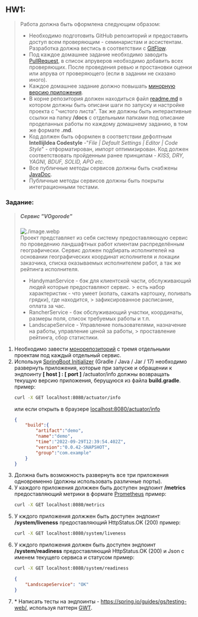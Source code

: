 


## HW1:
> Работа должна быть оформлена следующим образом:
>- Необходимо подготовить GitHub репозиторий и предоставить доступ всем проверяющим - семинаристам и ассистентам. Разработка
   > должна вестись в соответствии с [GitFlow](https://www.atlassian.com/ru/git/tutorials/comparing-workflows/gitflow-workflow).
>- Под каждое домашнее задание необходимо заводить [PullRequest](https://docs.gitlab.com/ee/user/project/merge_requests/creating_merge_requests.html),
   > в список апруверов необходимо добавить всех проверяющих. После проведения ревью и простановки оценки или апрува от проверяющего
   > (если в задании не сказано иного).
>- Каждое домашнее задание должно повышать [минорную версию приложения](https://semver.org/lang/ru/).
>- В корне репозитория должен находиться файл [readme.md](https://www.markdownguide.org/basic-syntax/) в котором должны быть
   > описани шаги по запуску и настройке проекта с "чистого листа". Так же должны быть интерактивные ссылки на папку **/docs**
   > с отдельными папками под описание проделанных работы по каждому домашнему заданию, в том же формате **.md**.
>- Код должен быть оформлен в соответствии дефолтным **IntellijIdea Codestyle** -"_File | Default Settings | Editor | Code Style_" -
   > отформатирован, импорт оптимизирован. Код должен соответствовать пройденным ранее принципам - _KISS, DRY, YAGNI, BDUF, SOLID, APO etc._
>- Все публичные методы сервисов должны быть снабжены [JavaDoc](https://ru.wikipedia.org/wiki/Javadoc).
>- Публичные методы сервисов должны быть покрыты интеграционными тестами.

### Заданиe:
> ##### Сервис "VOgorode"
> ![./image.webp](./image.webp)  
> Проект представляет из себя систему предоставляющую сервис по проведению ландшафтных работ клиентам распределённым
> географически. Сервис должен подбирать исполнителей на основании географических координат исполнителя и локации заказчика,
> списка оказываемых исполнителем работ, а так же рейтинга исполнителя.
> - HandymanService - бэк для клиентской части, обслуживающий людей которые предоставляют сервис.
    > есть набор характеристик - что умеет (копать, сажать картошку, поливать грядки), где находится,
    > зафиксированное расписание, оплата за час.
> - RancherService - бэк обслуживающий участки, координаты, размеры поля, список требуемых работы и т.п.
> - LandscapeService - Управление пользователями, назначение на работы, управление ценой за работы,
    > проставление рейтинга, сбор статистики.

1. Необходимо завести [монорепозиторий](https://www.atlassian.com/git/tutorials/monorepos) с тремя отдельными
   проектам под каждый отдельный сервис.
2. Используя [SpringBoot Initializer](https://start.spring.io/) (Gradle / Java / Jar / 17) необходимо развернуть
   приложения, которые при запуске и обращении к эндпоинту **[ host ] : [ port ]** /actuator/info должны возвращать текущую
   версию приложения, берущуюся из файла **build.gradle**.
   пример:
   ```bash 
   curl -X GET localhost:8080/actuator/info
   ```
   или если открыть в браузере [localhost:8080/actuator/info](http://localhost:8080/actuator/info)
   ```json
   {
       "build":{
           "artifact":"demo",
           "name":"demo",
           "time":"2022-09-29T12:39:54.402Z",
           "version":"0.0.42-SNAPSHOT",
           "group":"com.example"
       }
   }
   ``` 
3. Должна быть возможность развернуть все три приложения одновременно (должны использовать различные порты).
4. У каждого приложения должжен быть доступен эндпоинт **/metrics** предоставляющий метрики в формате
   [Prometheus](https://docs.spring.io/spring-metrics/docs/current/public/prometheus)
   пример:
   ```bash 
   curl -X GET localhost:8080/metrics
   ```
5. У кждого приложения должжен быть доступен эндпоинт **/system/liveness** предоставляющий HttpStatus.OK (200)
   пример:
   ```bash 
   curl -X GET localhost:8080/system/liveness
   ```
6. У кждого приложения должен быть доступен эндпоинт **/system/readiness** предоставляющий HttpStatus.OK (200) и Json
   с именем текущего сервиса и статусом
   пример:
   ```bash 
   curl -X GET localhost:8080/system/readiness
   ```
   ```json
   {
       "LandscapeService": "OK"
   }
   ``` 
6. \* Написать тесты на эндпоинты - https://spring.io/guides/gs/testing-web/, используя паттерн [GWT](https://proandroiddev.com/given-when-then-our-testing-approach-c9087b291c36).
    

